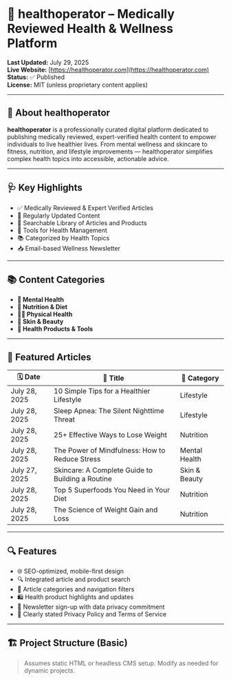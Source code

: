 # 🌿 healthoperator – Medically Reviewed Health & Wellness Platform

**Last Updated:** July 29, 2025  
**Live Website:** [https://healthoperator.com](https://healthoperator.com)  
**Status:** ✅ Published  
**License:** MIT (unless proprietary content applies)

---

## 📖 About healthoperator

**healthoperator** is a professionally curated digital platform dedicated to publishing medically reviewed, expert-verified health content to empower individuals to live healthier lives. From mental wellness and skincare to fitness, nutrition, and lifestyle improvements — healthoperator simplifies complex health topics into accessible, actionable advice.

---

## 🩺 Key Highlights

- ✅ Medically Reviewed & Expert Verified Articles  
- 📅 Regularly Updated Content  
- 🔎 Searchable Library of Articles and Products  
- 🧰 Tools for Health Management  
- 📚 Categorized by Health Topics  
- 📥 Email-based Wellness Newsletter

---

## 📚 Content Categories

- **🧠 Mental Health**  
- **🍎 Nutrition & Diet**  
- **🏃‍♂️ Physical Health**  
- **💆 Skin & Beauty**  
- **🛒 Health Products & Tools**

---

## 📰 Featured Articles

| 🗓️ Date        | 📝 Title                                           | 📂 Category        |
|----------------|----------------------------------------------------|--------------------|
| July 28, 2025  | 10 Simple Tips for a Healthier Lifestyle           | Lifestyle          |
| July 28, 2025  | Sleep Apnea: The Silent Nighttime Threat           | Lifestyle          |
| July 28, 2025  | 25+ Effective Ways to Lose Weight                  | Nutrition          |
| July 28, 2025  | The Power of Mindfulness: How to Reduce Stress     | Mental Health      |
| July 27, 2025  | Skincare: A Complete Guide to Building a Routine   | Skin & Beauty      |
| July 28, 2025  | Top 5 Superfoods You Need in Your Diet             | Nutrition          |
| July 28, 2025  | The Science of Weight Gain and Loss                | Nutrition          |

---

## 🔍 Features

- 🌐 SEO-optimized, mobile-first design
- 🔍 Integrated article and product search
- 📰 Article categories and navigation filters
- 🛍️ Health product highlights and updates
- 💌 Newsletter sign-up with data privacy commitment
- 📑 Clearly stated Privacy Policy and Terms of Service

---

## 🏗️ Project Structure (Basic)

> Assumes static HTML or headless CMS setup. Modify as needed for dynamic projects.